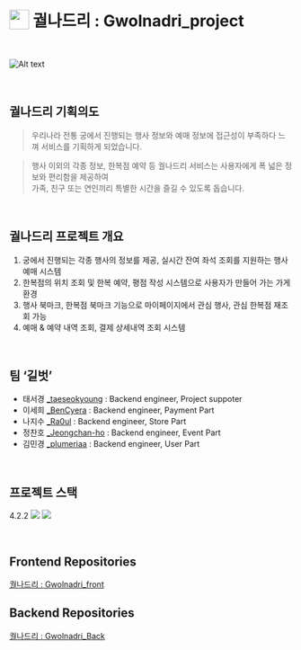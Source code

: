 
# <img src="https://i.postimg.cc/RVjgzV52/image.png" width="35px" height="35px" style="top:5px;position:relative;"></img> 궐나드리 : Gwolnadri_project

<br>

![Alt text](https://i.postimg.cc/44MNQzZV/2560x1600-5418362-korean-architecture-temple-asian-building-exterior-roof-palace-facade-ornate-blue.jpg)

<br>

## 궐나드리 기획의도
> 우리나라 전통 궁에서 진행되는 행사 정보와 예매 정보에 접근성이 부족하다 느껴 서비스를 기획하게 되었습니다.

> 행사 이외의 각종 정보, 한복점 예약 등 궐나드리 서비스는 사용자에게 폭 넓은 정보와 편리함을 제공하여   
> 가족, 친구 또는 연인끼리 특별한 시간을 즐길 수 있도록 돕습니다.

<br>

## 궐나드리 프로젝트 개요
1. 궁에서 진행되는 각종 행사의 정보를 제공, 실시간 잔여 좌석 조회를 지원하는 행사 예매 시스템
2. 한복점의 위치 조회 및 한복 예약, 평점 작성 시스템으로 사용자가 만들어 가는 가게 환경
3. 행사 북마크, 한복점 북마크 기능으로 마이페이지에서 관심 행사, 관심 한복점 재조회 가능
4. 예매 & 예약 내역 조회, 결제 상세내역 조회 시스템

<br>

## 팀 ‘길벗’

- 태서경 [_taeseokyoung](https://github.com/taeseokyoung) : Backend engineer, Project suppoter
- 이세희 [_BenCyera](https://github.com/BenCyera) : Backend engineer, Payment Part
- 나지수 [_Ra0ul](https://github.com/Ra0ul) : Backend engineer, Store Part
- 정찬호 [_Jeongchan-ho](https://github.com/Jeongchan-ho) : Backend engineer, Event Part
- 김민경 [_plumeriaa](https://github.com/plumeriaa) : Backend engineer, User Part

<br>

## 프로젝트 스택

4.2.2
<img src="https://img.shields.io/badge/django-092E20?style=for-the-badge&logo=django&logoColor=white">
<img src="https://img.shields.io/badge/javascript-F7DF1E?style=for-the-badge&logo=javascript&logoColor=black"> 

<br>

## Frontend Repositories

[궐나드리 : Gwolnadri_front](https://github.com/taeseokyoung/gwolnadri_front)

## Backend Repositories

[궐나드리 : Gwolnadri_Back](https://github.com/taeseokyoung/gwolnadri_project)

